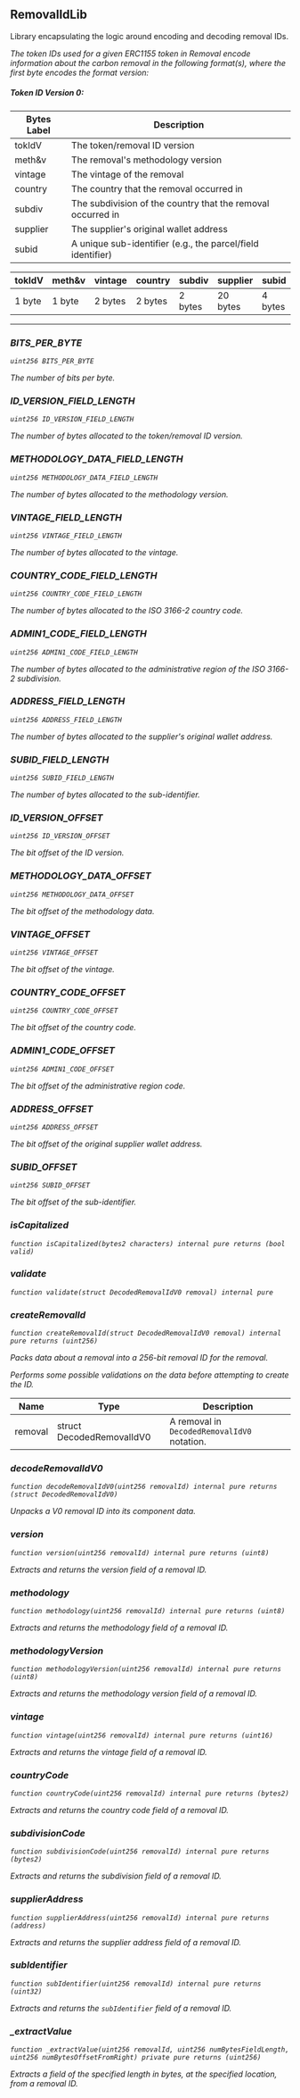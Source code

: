 ## RemovalIdLib


Library encapsulating the logic around encoding and decoding removal IDs.

<i>The token IDs used for a given ERC1155 token in Removal encode information about the carbon removal in the
following format(s), where the first byte encodes the format version:

##### Token ID Version 0:

| Bytes Label | Description                                                 |
| ----------- | ----------------------------------------------------------- |
| tokIdV      | The token/removal ID version                                |
| meth&v      | The removal's methodology version                           |
| vintage     | The vintage of the removal                                  |
| country     | The country that the removal occurred in                    |
| subdiv      | The subdivision of the country that the removal occurred in |
| supplier    | The supplier's original wallet address                      |
| subid       | A unique sub-identifier (e.g., the parcel/field identifier) |

| tokIdV | meth&v | vintage | country | subdiv  | supplier | subid   |
| ------ | ------ | ------- | ------- | ------- | -------- | ------- |
| 1 byte | 1 byte | 2 bytes | 2 bytes | 2 bytes | 20 bytes | 4 bytes |</i>



---

### BITS_PER_BYTE

```solidity
uint256 BITS_PER_BYTE
```

The number of bits per byte.




### ID_VERSION_FIELD_LENGTH

```solidity
uint256 ID_VERSION_FIELD_LENGTH
```

The number of bytes allocated to the token/removal ID version.




### METHODOLOGY_DATA_FIELD_LENGTH

```solidity
uint256 METHODOLOGY_DATA_FIELD_LENGTH
```

The number of bytes allocated to the methodology version.




### VINTAGE_FIELD_LENGTH

```solidity
uint256 VINTAGE_FIELD_LENGTH
```

The number of bytes allocated to the vintage.




### COUNTRY_CODE_FIELD_LENGTH

```solidity
uint256 COUNTRY_CODE_FIELD_LENGTH
```

The number of bytes allocated to the ISO 3166-2 country code.




### ADMIN1_CODE_FIELD_LENGTH

```solidity
uint256 ADMIN1_CODE_FIELD_LENGTH
```

The number of bytes allocated to the administrative region of the ISO 3166-2 subdivision.




### ADDRESS_FIELD_LENGTH

```solidity
uint256 ADDRESS_FIELD_LENGTH
```

The number of bytes allocated to the supplier's original wallet address.




### SUBID_FIELD_LENGTH

```solidity
uint256 SUBID_FIELD_LENGTH
```

The number of bytes allocated to the sub-identifier.




### ID_VERSION_OFFSET

```solidity
uint256 ID_VERSION_OFFSET
```

The bit offset of the ID version.




### METHODOLOGY_DATA_OFFSET

```solidity
uint256 METHODOLOGY_DATA_OFFSET
```

The bit offset of the methodology data.




### VINTAGE_OFFSET

```solidity
uint256 VINTAGE_OFFSET
```

The bit offset of the vintage.




### COUNTRY_CODE_OFFSET

```solidity
uint256 COUNTRY_CODE_OFFSET
```

The bit offset of the country code.




### ADMIN1_CODE_OFFSET

```solidity
uint256 ADMIN1_CODE_OFFSET
```

The bit offset of the administrative region code.




### ADDRESS_OFFSET

```solidity
uint256 ADDRESS_OFFSET
```

The bit offset of the original supplier wallet address.




### SUBID_OFFSET

```solidity
uint256 SUBID_OFFSET
```

The bit offset of the sub-identifier.




### isCapitalized

```solidity
function isCapitalized(bytes2 characters) internal pure returns (bool valid)
```





### validate

```solidity
function validate(struct DecodedRemovalIdV0 removal) internal pure
```





### createRemovalId

```solidity
function createRemovalId(struct DecodedRemovalIdV0 removal) internal pure returns (uint256)
```

Packs data about a removal into a 256-bit removal ID for the removal.

<i>Performs some possible validations on the data before attempting to create the ID.</i>

| Name | Type | Description |
| ---- | ---- | ----------- |
| removal | struct DecodedRemovalIdV0 | A removal in `DecodedRemovalIdV0` notation. |


### decodeRemovalIdV0

```solidity
function decodeRemovalIdV0(uint256 removalId) internal pure returns (struct DecodedRemovalIdV0)
```

Unpacks a V0 removal ID into its component data.




### version

```solidity
function version(uint256 removalId) internal pure returns (uint8)
```

Extracts and returns the version field of a removal ID.




### methodology

```solidity
function methodology(uint256 removalId) internal pure returns (uint8)
```

Extracts and returns the methodology field of a removal ID.




### methodologyVersion

```solidity
function methodologyVersion(uint256 removalId) internal pure returns (uint8)
```

Extracts and returns the methodology version field of a removal ID.




### vintage

```solidity
function vintage(uint256 removalId) internal pure returns (uint16)
```

Extracts and returns the vintage field of a removal ID.




### countryCode

```solidity
function countryCode(uint256 removalId) internal pure returns (bytes2)
```

Extracts and returns the country code field of a removal ID.




### subdivisionCode

```solidity
function subdivisionCode(uint256 removalId) internal pure returns (bytes2)
```

Extracts and returns the subdivision field of a removal ID.




### supplierAddress

```solidity
function supplierAddress(uint256 removalId) internal pure returns (address)
```

Extracts and returns the supplier address field of a removal ID.




### subIdentifier

```solidity
function subIdentifier(uint256 removalId) internal pure returns (uint32)
```

Extracts and returns the `subIdentifier` field of a removal ID.




### _extractValue

```solidity
function _extractValue(uint256 removalId, uint256 numBytesFieldLength, uint256 numBytesOffsetFromRight) private pure returns (uint256)
```


<i>Extracts a field of the specified length in bytes, at the specified location, from a removal ID.</i>





